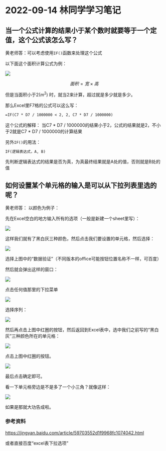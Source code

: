 # 2022-09-14 林同学学习笔记

## 当一个公式计算的结果小于某个数时就要等于一个定值，这个公式该怎么写？

黄老师答：可以考虑使用`IF()`函数来处理这个公式

以下面这个面积计算公式为例：

![](asset/2022-09-14-01.png)

$$面积 = 宽 \times 高$$

但是当面积小于$2 (m^2)$ 时，就当$2$来计算，超过就是多少就是多少。

那么Excel里F7格的公式可以这么写：

```vb
=IF(C7 * D7 / 1000000 < 2, 2, C7 * D7 / 1000000)
```

这个公式的解释：
当C7 * D7 / 1000000的结果小于2，公式的结果就是2，不小于2就是C7 * D7 / 1000000的计算结果

另外`IF()`的用法：

```vb
IF(逻辑表达式，A, B)
```

先判断逻辑表达式的结果是否为真，为真最终结果就是A处的值，否则就是B处的值

## 如何设置某个单元格的输入是可以从下拉列表里选的呢？

黄老师答：
以颜色为例子：

先在Excel空白的地方输入所有的选项（一般是新建一个sheet里写）：

![](asset/2022-09-14-02.png)

这样我们就有了黑白灰三种颜色，然后点击我们要设置的单元格，然后选择：

![](asset/2022-09-14-03.png)

选择上图中的“数据验证”（不同版本的office可能按钮位置名称不一样，可百度）

然后就会弹出这样的窗口：

![](asset/2022-09-14-04.png)

点击任何值那里的下拉菜单

![](asset/2022-09-14-05.png)

选择序列：

![](asset/2022-09-14-06.png)

然后再点击上图中红圈的按钮，然后返回到Excel表中，选中我们之前写的“黑白灰”三种颜色所在的单元格：

![](asset/2022-09-14-07.png)

点击上图中红圈的按钮。

![](asset/2022-09-14-08.png)

最后点击确定即可。

看一下单元格旁边是不是多了一个小三角？就像这样：

![](asset/2022-09-14-09.png)

如果是那就大功告成啦。

### 参考资料

https://jingyan.baidu.com/article/59703552d1f9968fc1074042.html

或者直接百度“excel表下拉选项”
